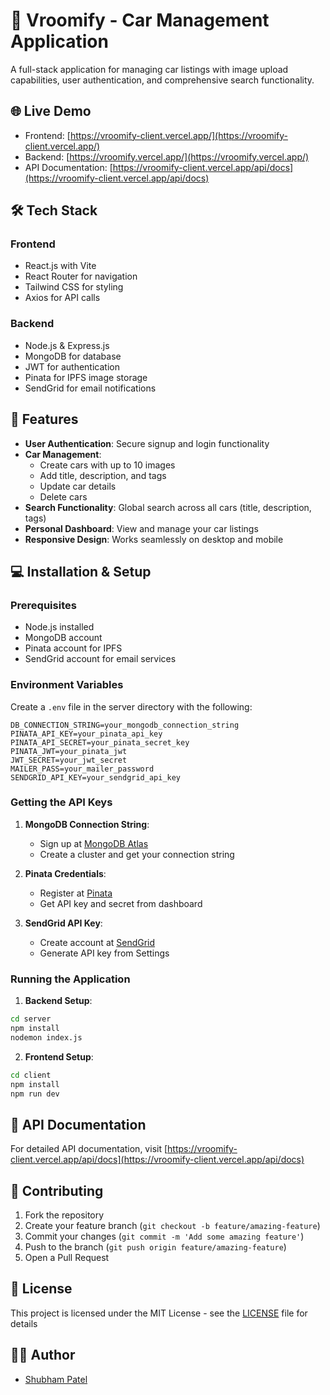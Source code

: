 # 🚗 Vroomify - Car Management Application

A full-stack application for managing car listings with image upload capabilities, user authentication, and comprehensive search functionality.

## 🌐 Live Demo

- Frontend: [https://vroomify-client.vercel.app/](https://vroomify-client.vercel.app/)
- Backend: [https://vroomify.vercel.app/](https://vroomify.vercel.app/)
- API Documentation: [https://vroomify-client.vercel.app/api/docs](https://vroomify-client.vercel.app/api/docs)

## 🛠️ Tech Stack

### Frontend
- React.js with Vite
- React Router for navigation
- Tailwind CSS for styling
- Axios for API calls

### Backend
- Node.js & Express.js
- MongoDB for database
- JWT for authentication
- Pinata for IPFS image storage
- SendGrid for email notifications

## 🚀 Features

- **User Authentication**: Secure signup and login functionality
- **Car Management**: 
  - Create cars with up to 10 images
  - Add title, description, and tags
  - Update car details
  - Delete cars
- **Search Functionality**: Global search across all cars (title, description, tags)
- **Personal Dashboard**: View and manage your car listings
- **Responsive Design**: Works seamlessly on desktop and mobile

## 💻 Installation & Setup

### Prerequisites
- Node.js installed
- MongoDB account
- Pinata account for IPFS
- SendGrid account for email services

### Environment Variables

Create a `.env` file in the server directory with the following:

```env
DB_CONNECTION_STRING=your_mongodb_connection_string
PINATA_API_KEY=your_pinata_api_key
PINATA_API_SECRET=your_pinata_secret_key
PINATA_JWT=your_pinata_jwt
JWT_SECRET=your_jwt_secret
MAILER_PASS=your_mailer_password
SENDGRID_API_KEY=your_sendgrid_api_key
```

### Getting the API Keys

1. **MongoDB Connection String**:
   - Sign up at [MongoDB Atlas](https://www.mongodb.com/atlas/database)
   - Create a cluster and get your connection string

2. **Pinata Credentials**:
   - Register at [Pinata](https://www.pinata.cloud/)
   - Get API key and secret from dashboard

3. **SendGrid API Key**:
   - Create account at [SendGrid](https://sendgrid.com/)
   - Generate API key from Settings

### Running the Application

1. **Backend Setup**:
```bash
cd server
npm install
nodemon index.js
```

2. **Frontend Setup**:
```bash
cd client
npm install
npm run dev
```

## 📝 API Documentation

For detailed API documentation, visit [https://vroomify-client.vercel.app/api/docs](https://vroomify-client.vercel.app/api/docs)


## 🤝 Contributing

1. Fork the repository
2. Create your feature branch (`git checkout -b feature/amazing-feature`)
3. Commit your changes (`git commit -m 'Add some amazing feature'`)
4. Push to the branch (`git push origin feature/amazing-feature`)
5. Open a Pull Request

## 📜 License

This project is licensed under the MIT License - see the [LICENSE](LICENSE) file for details

## 👨‍💻 Author

- [Shubham Patel](https://github.com/ShubhamPatel2305)
